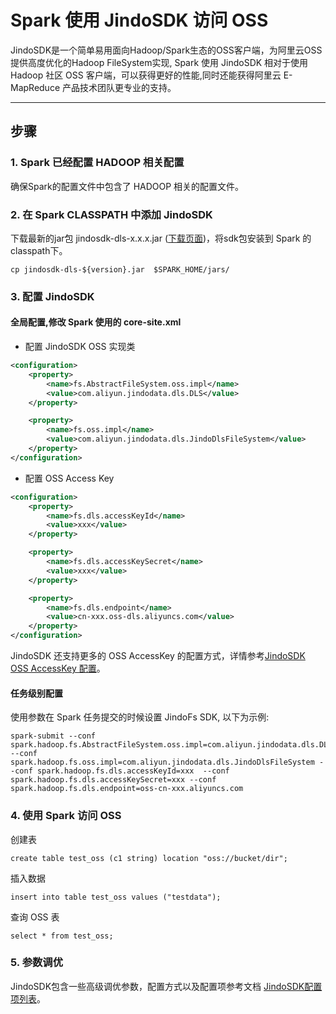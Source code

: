 # Spark 使用 JindoSDK 访问 OSS


JindoSDK是一个简单易用面向Hadoop/Spark生态的OSS客户端，为阿里云OSS提供高度优化的Hadoop FileSystem实现, Spark 使用 JindoSDK 相对于使用 Hadoop 社区 OSS 客户端，可以获得更好的性能,同时还能获得阿里云 E-MapReduce 产品技术团队更专业的支持。

---

## 步骤

### 1. Spark 已经配置 HADOOP 相关配置
确保Spark的配置文件中包含了 HADOOP 相关的配置文件。


### 2. 在 Spark CLASSPATH 中添加 JindoSDK
下载最新的jar包 jindosdk-dls-x.x.x.jar ([下载页面](../jindosdk_download.md))，将sdk包安装到 Spark 的classpath下。
````
cp jindosdk-dls-${version}.jar  $SPARK_HOME/jars/
````

### 3. 配置 JindoSDK 
#### 全局配置,修改 Spark 使用的 core-site.xml
* 配置 JindoSDK OSS 实现类
```xml
<configuration>
    <property>
        <name>fs.AbstractFileSystem.oss.impl</name>
        <value>com.aliyun.jindodata.dls.DLS</value>
    </property>

    <property>
        <name>fs.oss.impl</name>
        <value>com.aliyun.jindodata.dls.JindoDlsFileSystem</value>
    </property>
</configuration>
```
* 配置 OSS Access Key
```xml
<configuration>
    <property>
        <name>fs.dls.accessKeyId</name>
        <value>xxx</value>
    </property>

    <property>
        <name>fs.dls.accessKeySecret</name>
        <value>xxx</value>
    </property>

    <property>
        <name>fs.dls.endpoint</name>
        <value>cn-xxx.oss-dls.aliyuncs.com</value>
    </property>
</configuration>
```
JindoSDK 还支持更多的 OSS AccessKey 的配置方式，详情参考[JindoSDK OSS AccessKey 配置](../jindosdk_credential_provider.md)。<br />

#### 任务级别配置
使用参数在 Spark 任务提交的时候设置 JindoFs SDK, 以下为示例:
 ```  
spark-submit --conf spark.hadoop.fs.AbstractFileSystem.oss.impl=com.aliyun.jindodata.dls.DLS --conf spark.hadoop.fs.oss.impl=com.aliyun.jindodata.dls.JindoDlsFileSystem --conf spark.hadoop.fs.dls.accessKeyId=xxx  --conf spark.hadoop.fs.dls.accessKeySecret=xxx --conf spark.hadoop.fs.dls.endpoint=oss-cn-xxx.aliyuncs.com 
 ```

### 4. 使用 Spark 访问 OSS
创建表
 ```  
create table test_oss (c1 string) location "oss://bucket/dir";
 ```
插入数据
 ```  
insert into table test_oss values ("testdata");
 ```

查询 OSS 表
 ```  
select * from test_oss;
 ```

### 5. 参数调优
JindoSDK包含一些高级调优参数，配置方式以及配置项参考文档 [JindoSDK配置项列表](../jindosdk_configuration_list.md)。
<br />
